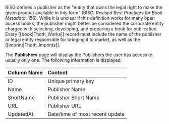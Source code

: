 BISG defines a publisher as the "entity that owns the legal right to make the given product available in this
form" (BISG, _Revised Best Practices for Book Metadata_, 156). While it is unclear if this definition works for many open access books, the publisher might better be considered the corporate entity charged with selecting, developing, and preparing a book for publication. Every [[book|Thoth_Works]] record must include the name of the publisher or legal entity responsible for bringing it to market, as well as the [[imprint|Thoth_Imprints]].

The **Publishers** page will display the Publishers the user has access to, usually only one. The following information is displayed:

| Column Name  | Content      |
| :---         | :---          | 
| ID           | Unique primary key    | 
| Name         | Publisher Name |
| ShortName    | Publisher Short Name |
| URL          | Publisher URL |
| UpdatedAt    | Date/time of most recent update |
